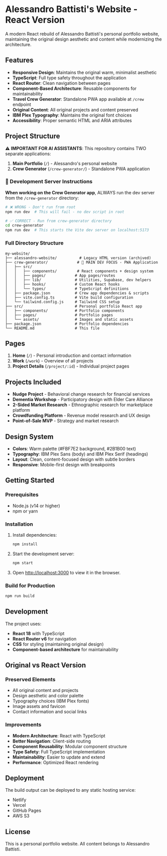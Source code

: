 # Alessandro Battisti's Website - React Version

A modern React rebuild of Alessandro Battisti's personal portfolio website, maintaining the original design aesthetic and content while modernizing the architecture.

## Features

- **Responsive Design**: Maintains the original warm, minimalist aesthetic
- **TypeScript**: Full type safety throughout the application
- **React Router**: Clean navigation between pages
- **Component-Based Architecture**: Reusable components for maintainability
- **Travel Crew Generator**: Standalone PWA app available at `/crew` endpoint
- **Original Content**: All original projects and content preserved
- **IBM Plex Typography**: Maintains the original font choices
- **Accessibility**: Proper semantic HTML and ARIA attributes

## Project Structure

⚠️ **IMPORTANT FOR AI ASSISTANTS**: This repository contains TWO separate applications:

1. **Main Portfolio** (`/`) - Alessandro's personal website
2. **Crew Generator** (`/crew-generator/`) - Standalone PWA application

### 🚨 Development Server Instructions

**When working on the Crew Generator app**, ALWAYS run the dev server from the `/crew-generator` directory:

```bash
# ❌ WRONG - Don't run from root
npm run dev  # This will fail - no dev script in root

# ✅ CORRECT - Run from crew-generator directory
cd crew-generator
npm run dev  # This starts the Vite dev server on localhost:5173
```

### Full Directory Structure

```
my-website/
├── alessandro-website/          # Legacy HTML version (archived)
├── crew-generator/             # 🎯 MAIN DEV FOCUS - PWA Application
│   ├── src/
│   │   ├── components/         # React components + design system
│   │   ├── pages/             # App pages/routes
│   │   ├── lib/               # Utilities, Supabase, dev helpers
│   │   ├── hooks/             # Custom React hooks
│   │   └── types/             # TypeScript definitions
│   ├── package.json           # Crew app dependencies & scripts
│   ├── vite.config.ts         # Vite build configuration
│   └── tailwind.config.js     # Tailwind CSS setup
├── src/                       # Personal portfolio React app
│   ├── components/            # Portfolio components
│   ├── pages/                 # Portfolio pages
│   └── assets/                # Images and static assets
├── package.json               # Portfolio dependencies
└── README.md                  # This file
```

## Pages

1. **Home** (`/`) - Personal introduction and contact information
2. **Work** (`/work`) - Overview of all projects
3. **Project Details** (`/project/:id`) - Individual project pages

## Projects Included

- **Nudge Project** - Behavioral change research for financial services
- **Dementia Workshop** - Participatory design with Elder Care Alliance
- **2-Sided Market Research** - Ethnographic research for marketplace platform
- **Crowdfunding Platform** - Revenue model research and UX design
- **Point-of-Sale MVP** - Strategy and market research

## Design System

- **Colors**: Warm palette (#FBF7E2 background, #2B1B00 text)
- **Typography**: IBM Plex Sans (body) and IBM Plex Serif (headings)
- **Layout**: Clean, content-focused design with subtle borders
- **Responsive**: Mobile-first design with breakpoints

## Getting Started

### Prerequisites

- Node.js (v14 or higher)
- npm or yarn

### Installation

1. Install dependencies:
   ```bash
   npm install
   ```

2. Start the development server:
   ```bash
   npm start
   ```

3. Open [http://localhost:3000](http://localhost:3000) to view it in the browser.

### Build for Production

```bash
npm run build
```

## Development

The project uses:
- **React 18** with TypeScript
- **React Router v6** for navigation
- **CSS** for styling (maintaining original design)
- **Component-based architecture** for maintainability

## Original vs React Version

### Preserved Elements
- All original content and projects
- Design aesthetic and color palette
- Typography choices (IBM Plex fonts)
- Image assets and favicon
- Contact information and social links

### Improvements
- **Modern Architecture**: React with TypeScript
- **Better Navigation**: Client-side routing
- **Component Reusability**: Modular component structure
- **Type Safety**: Full TypeScript implementation
- **Maintainability**: Easier to update and extend
- **Performance**: Optimized React rendering

## Deployment

The build output can be deployed to any static hosting service:
- Netlify
- Vercel
- GitHub Pages
- AWS S3

## License

This is a personal portfolio website. All content belongs to Alessandro Battisti. 